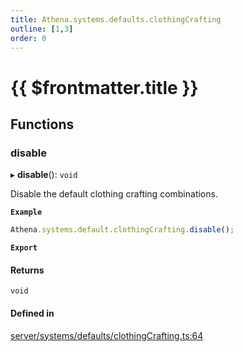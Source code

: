 ```yaml
---
title: Athena.systems.defaults.clothingCrafting
outline: [1,3]
order: 0
---
```


# {{ $frontmatter.title }}


## Functions

### disable

▸ **disable**(): `void`

Disable the default clothing crafting combinations.

**`Example`**

```ts
Athena.systems.default.clothingCrafting.disable();
```

**`Export`**

#### Returns

`void`

#### Defined in

[server/systems/defaults/clothingCrafting.ts:64](https://github.com/Stuyk/altv-athena/blob/627294b/src/core/server/systems/defaults/clothingCrafting.ts#L64)
